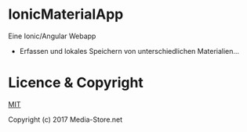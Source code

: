 # IonicMaterialApp

Eine Ionic/Angular Webapp
- Erfassen und lokales Speichern von unterschiedlichen Materialien...

# Licence & Copyright
[MIT](https://opensource.org/licenses/MIT)

Copyright (c) 2017 Media-Store.net